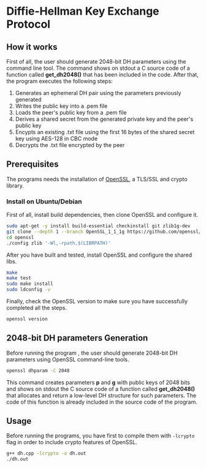 # Diffie-Hellman Key Exchange Protocol

## How it works 
First of all, the user should generate 2048-bit DH parameters using the command line tool. The command shows on stdout a C source code of a function called **get_dh2048()**
that has been included in the code. After that, the program executes the following steps: 

1. Generates an ephemeral DH pair using the parameters previously generated
2. Writes the public key into a .pem file
3. Loads the peer's public key from a .pem file
4. Derives a shared secret from the generated private key and the peer's public key
5. Encypts an existing .txt file using the first 16 bytes of the shared secret key using AES-128 in CBC mode
6. Decrypts the .txt file encrypted by the peer

## Prerequisites 
The programs needs the installation of [OpenSSL](https://github.com/openssl/openssl), a TLS/SSL and crypto library.

### Install on Ubuntu/Debian
First of all, install build dependencies, then clone OpenSSL and configure it.

```bash
sudo apt-get -y install build-essential checkinstall git zlib1g-dev
git clone --depth 1 --branch OpenSSL_1_1_1g https://github.com/openssl/openssl.git
cd openssl
./config zlib '-Wl,-rpath,$(LIBRPATH)'
```

After you have built and tested, install OpenSSL and configure the shared libs.

```bash
make
make test
sudo make install
sudo ldconfig -v
```
Finally, check the OpenSSL version to make sure you have successfully completed all the steps.

```bash
openssl version
```

## 2048-bit DH parameters Generation
Before running the program , the user should generate 2048-bit DH parameters using OpenSSL command-line tools. 

```bash
openssl dhparam -C 2048
```
This command creates parameters **p** and **g** 
with public keys of 2048 bits and shows on stdout the C source code of a function called **get_dh2048()** that allocates and return a low-level DH structure for such parameters.
The code of this function is already included in the source code of the program.

## Usage
Before running the programs, you have first to compile them with `-lcrypto` flag in order to include crypto features of OpenSSL.

```bash
g++ dh.cpp -lcrypto -o dh.out
./dh.out
```
